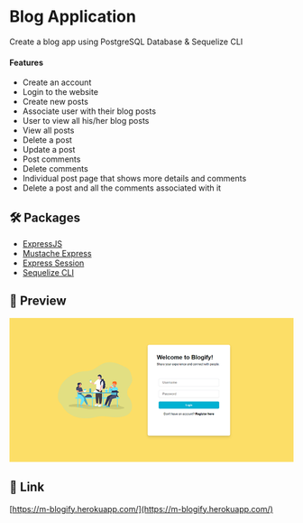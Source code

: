 # Blog Application

Create a blog app using PostgreSQL Database & Sequelize CLI

#### Features

- Create an account
- Login to the website
- Create new posts
- Associate user with their blog posts
- User to view all his/her blog posts
- View all posts
- Delete a post
- Update a post
- Post comments
- Delete comments
- Individual post page that shows more details and comments
- Delete a post and all the comments associated with it

## 🛠️ Packages

- [ExpressJS](https://expressjs.com/)
- [Mustache Express](https://github.com/bryanburgers/node-mustache-express)
- [Express Session](https://github.com/expressjs/session)
- [Sequelize CLI](https://github.com/sequelize/cli)

## 🔎 Preview

![Blogify Preview](./static/img/blogify.png)

## 🔗 Link

[https://m-blogify.herokuapp.com/](https://m-blogify.herokuapp.com/)

